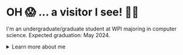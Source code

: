 # OH 😱 ... a visitor I see! 💃🕺
I'm an undergraduate/graduate student at WPI majoring in computer science. Expected graduation: May 2024.

<details>
<summary>
  Learn more about me
</summary>

## About me 🐼
Immaculately chill vibes. Avid K-pop listener. Enjoyer of manga and comics.
- [Connect with me professionally 💼](https://www.linkedin.com/in/quingocnguyen/)
- [Connect with me through pain 😔](https://leetcode.com/quinguyen-dev/)

### Professional Interest
- Engineering products that users love using
- Being a part of an organization that aims to make a change
- Customer-driven development and design

### Preferred Technologies
- React
- TypeScript
- Prisma
- PostgreSQL
- Express.js
- HTML, CSS
- React Native
- Kotlin
- SwiftUI (learning)

## What have I been working on? 💻

### Potential Projects
- macOS/iOS Manga Reader (because I can't get access to Aidoku 😞)
- Portfolio Website based on the Figma editor (I love you Figma, pls hire me T__T)

### Ongoing Projects
- TBD while job searching

### Recent Projects
- [100 Days of SwiftUI Project Repository](https://github.com/quinguyen-dev/100-Days-of-SwiftUI) (Swift, SwiftUI)
- [Madness Puzzle](https://github.com/quinguyen-dev/2x2-madness-puzzle) (TypeScript, React, Tailwind, Vitest)
- [ITS Companion Application](https://github.com/quinguyen-dev/wpi-its-companion) (Kotlin)
- 🔒 Consignment Store (Remix, Tailwind, SST, TypeScript, AWS S3, AWS Cognito) 
- 🔒 Polar Park Hub (TypeScript, React Native, Shopify Restyle)

## What am I learning right now? 📚
- SwiftUI (I eventually would love to work as an iOS developer for a high-traffic application)

## What am I planning on learning? 📗
- Rust / Golang
